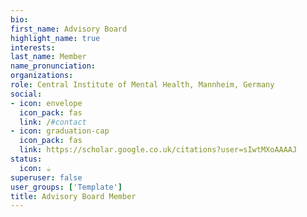 ```yaml
---
bio: 
first_name: Advisory Board
highlight_name: true
interests:
last_name: Member
name_pronunciation: 
organizations: 
role: Central Institute of Mental Health, Mannheim, Germany
social:
- icon: envelope
  icon_pack: fas
  link: /#contact
- icon: graduation-cap
  icon_pack: fas
  link: https://scholar.google.co.uk/citations?user=sIwtMXoAAAAJ
status:
  icon: ☕️
superuser: false
user_groups: ['Template']
title: Advisory Board Member
---
```


